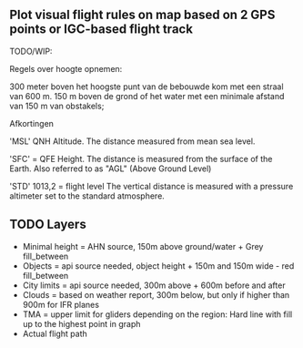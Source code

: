 ## Plot visual flight rules on map based on 2 GPS points or IGC-based flight track


TODO/WIP:

Regels over hoogte opnemen:

300 meter boven het hoogste punt van de bebouwde kom met een straal van 600 m.
150 m boven de grond of het water met een minimale afstand van 150 m van obstakels;

Afkortingen

'MSL' QNH
Altitude. The distance measured from mean sea level.

'SFC' = QFE
Height. The distance is measured from the surface of the Earth. Also referred to as "AGL" (Above Ground Level)

'STD' 1013,2 = flight level
The vertical distance is measured with a pressure altimeter set to the standard atmosphere.

## TODO Layers

- Minimal height = AHN source, 150m above ground/water + Grey fill_between
- Objects = api source needed, object height + 150m and 150m wide - red fill_between
- City limits = api source needed, 300m above + 600m before and after
- Clouds = based on weather report, 300m below, but only if higher than 900m for IFR planes
- TMA = upper limit for gliders depending on the region: Hard line with fill up to the highest point in graph
- Actual flight path

